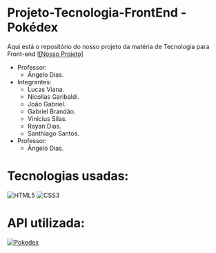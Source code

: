 # Projeto-Tecnologia-FrontEnd - Pokédex
Aqui está o repositório do nosso projeto da matéria de Tecnologia para Front-end
[![Nosso Projeto]](https://projeto-pokedex-frontend.vercel.app/)
* Professor:
  - Ângelo Dias.
* Integrantes:
  - Lucas Viana.
  - Nicollas Garibaldi.
  - João Gabriel.
  - Gabriel Brandão.
  - Vinicius Silas.
  - Rayan Dias.
  - Santhiago Santos.
* Professor:
  - Ângelo Dias.

 # Tecnologias usadas:
![HTML5](https://img.shields.io/badge/html5-%23E34F26.svg?style=for-the-badge&logo=html5&logoColor=white)
![CSS3](https://img.shields.io/badge/css3-%231572B6.svg?style=for-the-badge&logo=css3&logoColor=white)

# API utilizada:
[![Pokedex](https://user-images.githubusercontent.com/24237865/83422649-d1b1d980-a464-11ea-8c91-a24fdf89cd6b.png)](https://pokeapi.co/)